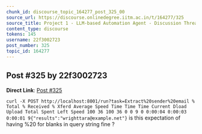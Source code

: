 ```yaml
---
chunk_id: discourse_topic_164277_post_325_00
source_url: https://discourse.onlinedegree.iitm.ac.in/t/164277/325
source_title: Project 1 - LLM-based Automation Agent - Discussion Thread [TDS Jan 2025]
content_type: discourse
tokens: 145
username: 22f3002723
post_number: 325
topic_id: 164277
---
```


## Post #325 by 22f3002723

**Direct Link**: [Post #325](https://discourse.onlinedegree.iitm.ac.in/t/164277/325)

` curl -X POST http://localhost:8001/run?task=Extract%20sender%20email
 % Total % Received % Xferd Average Speed Time Time Time Current
 Dload Upload Total Spent Left Speed
100 36 100 36 0 0 9 0 0:00:04 0:00:03 0:00:01 9{"results":"wrighttara@example.net"}
`
is this expectation of having %20 for blanks in query string fine ?
